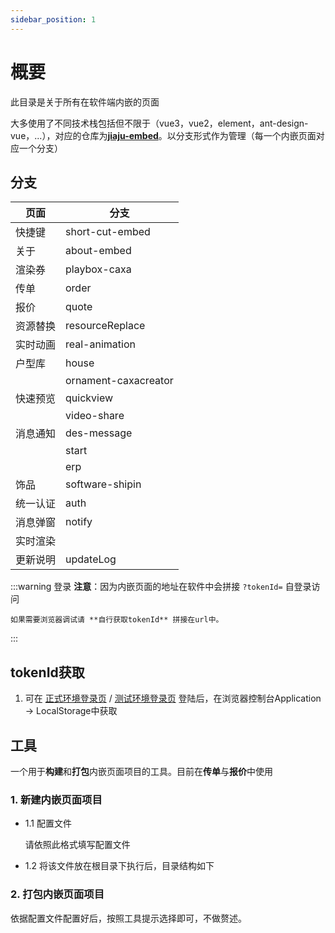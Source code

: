 ```yaml
---
sidebar_position: 1
---
```


# 概要

此目录是关于所有在软件端内嵌的页面

大多使用了不同技术栈包括但不限于（vue3，vue2，element，ant-design-vue，...），对应的仓库为[**jiaju-embed**](https://git.jiajutech.com/summary/jiaju-embed.git)。以分支形式作为管理（每一个内嵌页面对应一个分支）
## 分支
|  页面   | 分支  |
|  ----    | ----               |
| 快捷键    | short-cut-embed |
| 关于      | about-embed     |
| 渲染券    | playbox-caxa    |
| 传单      | order           |
| 报价      | quote           |
| 资源替换  | resourceReplace |
| 实时动画  | real-animation  |
| 户型库    | house           |
|          |  ornament-caxacreator |
| 快速预览  | quickview      |
|          |video-share      |
| 消息通知  | des-message    |
|           | start          |
|           | erp             |
| 饰品      | software-shipin |
| 统一认证   | auth           |
| 消息弹窗   | notify         |
| 实时渲染   |             |
| 更新说明   | updateLog      |

  :::warning 登录
    **注意**：因为内嵌页面的地址在软件中会拼接 `?tokenId=` 自登录访问
  
    如果需要浏览器调试请 **自行获取tokenId** 拼接在url中。
  :::
## tokenId获取
  1. 可在 [正式环境登录页](http://help.jiajutech.com/taskrender/login) /
    [测试环境登录页](http://uat-help.jiajutech.com/taskrender/login) 登陆后，在浏览器控制台Application -> LocalStorage中获取
## 工具
  一个用于**构建**和**打包**内嵌页面项目的工具。目前在**传单**与**报价**中使用
  ### 1. 新建内嵌页面项目
  - 1.1 配置文件
    
    请依照此格式填写配置文件
    
  - 1.2 将该文件放在根目录下执行后，目录结构如下
  ### 2. 打包内嵌页面项目
  依据配置文件配置好后，按照工具提示选择即可，不做赘述。